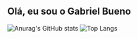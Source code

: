 ## Olá, eu sou o Gabriel Bueno

![Anurag's GitHub stats](https://github-readme-stats.vercel.app/api?username=buenin7&show_icons=true&theme=dark&locale=pt-br&card_width=180px)
![Top Langs](https://github-readme-stats.vercel.app/api/top-langs/?username=buenin7&layout=compact&theme=dark&locale=pt-br&card_width180px)
